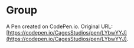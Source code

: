 # Group

A Pen created on CodePen.io. Original URL: [https://codepen.io/CagesStudios/pen/LYbwYYJ](https://codepen.io/CagesStudios/pen/LYbwYYJ).

